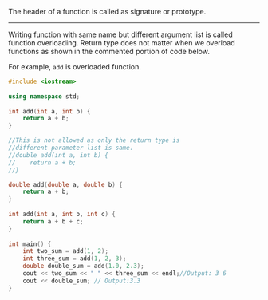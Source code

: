 The header of a function is called as signature or prototype.

---
Writing function with same name but different argument list is called function overloading. Return type does not matter when we overload functions as shown in the commented portion of code below.

For example, `add` is overloaded function.

```cpp
#include <iostream>  
  
using namespace std;  
  
int add(int a, int b) {  
    return a + b;  
}  

//This is not allowed as only the return type is 
//different parameter list is same.
//double add(int a, int b) {  
//    return a + b;  
//} 

double add(double a, double b) {  
    return a + b;  
}  
  
int add(int a, int b, int c) {  
    return a + b + c;  
}  
  
int main() {  
    int two_sum = add(1, 2);  
    int three_sum = add(1, 2, 3);  
    double double_sum = add(1.0, 2.3);  
    cout << two_sum << " " << three_sum << endl;//Output: 3 6  
    cout << double_sum; // Output:3.3  
}
```

